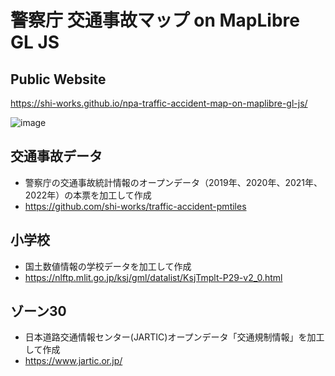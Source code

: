 # 警察庁 交通事故マップ on MapLibre GL JS
## Public Website
https://shi-works.github.io/npa-traffic-accident-map-on-maplibre-gl-js/

![image](https://github.com/shi-works/npa-traffic-accident-map/assets/71203808/4e572ae2-0157-4e97-809f-5ed80f5cc40b)

## 交通事故データ
- 警察庁の交通事故統計情報のオープンデータ（2019年、2020年、2021年、2022年）の本票を加工して作成
- https://github.com/shi-works/traffic-accident-pmtiles

## 小学校
- 国土数値情報の学校データを加工して作成
- https://nlftp.mlit.go.jp/ksj/gml/datalist/KsjTmplt-P29-v2_0.html

## ゾーン30
- 日本道路交通情報センター(JARTIC)オープンデータ「交通規制情報」を加工して作成
- https://www.jartic.or.jp/
